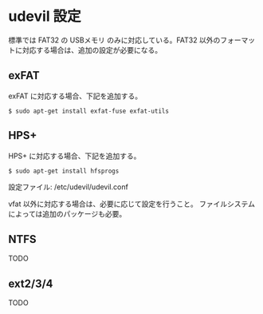 # udevil 設定

標準では FAT32 の USBメモリ のみに対応している。FAT32 以外のフォーマットに対応する場合は、追加の設定が必要になる。

## exFAT
exFAT に対応する場合、下記を追加する。

```
$ sudo apt-get install exfat-fuse exfat-utils
```

## HPS+
HPS+ に対応する場合、下記を追加する。

```
$ sudo apt-get install hfsprogs
```

設定ファイル: /etc/udevil/udevil.conf

vfat 以外に対応する場合は、必要に応じて設定を行うこと。
ファイルシステムによっては追加のパッケージも必要。

## NTFS

TODO

## ext2/3/4

TODO
